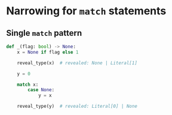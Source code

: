 # Narrowing for `match` statements

## Single `match` pattern

```py
def _(flag: bool) -> None:
    x = None if flag else 1

    reveal_type(x)  # revealed: None | Literal[1]

    y = 0

    match x:
        case None:
            y = x

    reveal_type(y)  # revealed: Literal[0] | None
```
